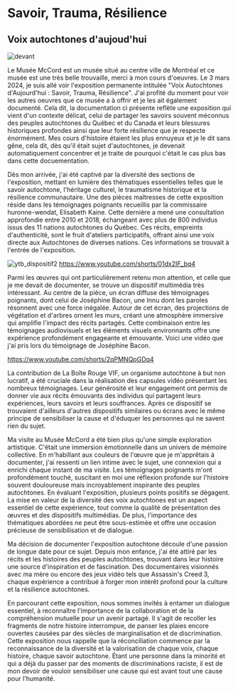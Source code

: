 # Savoir, Trauma, Résilience
## Voix autochtones d'aujoud'hui

![devant](medias/devant.png)

Le Musée McCord est un musée situé au centre ville de Montréal et ce musée est une très belle trouvaille, merci à mon cours d'oeuvres. Le 3 mars 2024, je suis allé voir l'exposition permanente intitulée "Voix Autochtones d'Aujourd'hui : Savoir, Trauma, Résilience". J'ai profité du moment pour voir les autres oeuvres que ce musée a à offrir et je les ait également documenté. Cela dit, la documentation ci présente reflète une exposition qui vient d'un contexte délicat, celui de partager les savoirs souvent méconnus des peuples autochtones du Québec et du Canada et leurs blessures historiques profondes ainsi que leur forte résilience que je respecte énormément. Mes cours d'histoire étaient les plus ennuyeux et je le dit sans gêne, cela dit, dès qu'il était sujet d'autochtones, je devenait automatiquement concentrer et je traite de pourquoi c'était le cas plus bas dans cette docuementation.

Dès mon arrivée, j'ai été captivé par la diversité des sections de l'exposition, mettant en lumière des thématiques essentielles telles que le savoir autochtone, l'héritage culturel, le traumatisme historique et la résilience communautaire. Une des pièces maîtresses de cette exposition réside dans les témoignages poignants recueillis par la commissaire huronne-wendat, Elisabeth Kaine. Cette dernière a mené une consultation approfondie entre 2010 et 2018, échangeant avec plus de 800 individus issus des 11 nations autochtones du Québec. Ces récits, empreints d'authenticité, sont le fruit d'ateliers participatifs, offrant ainsi une voix directe aux Autochtones de diverses nations. Ces informations se trouvait à l'entrée de l'exposition.

![ytb_dispositif2](medias/ytb_dispositif2.png)
<https://www.youtube.com/shorts/01dx2IF_bq4> 

Parmi les œuvres qui ont particulièrement retenu mon attention, et celle que je me devait de documenter, se trouve un dispositif multimédia très intéressant. Au centre de la pièce, un écran diffuse des témoignages poignants, dont celui de Joséphine Bacon, une Innu dont les paroles résonnent avec une force inégalée. Autour de cet écran, des projections de végétation et d'arbres ornent les murs, créant une atmosphère immersive qui amplifie l'impact des récits partagés. Cette combinaison entre les témoignages audiovisuels et les éléments visuels environnants offre une expérience profondément engageante et émouvante. Voici une vidéo que j'ai pris lors du témoignage de Joséphine Bacon.

https://www.youtube.com/shorts/2qPMNQpGDq4

La contribution de La Boîte Rouge VIF, un organisme autochtone à but non lucratif, a été cruciale dans la réalisation des capsules vidéo présentant les nombreux témoignages. Leur générosité et leur engagement ont permis de donner vie aux récits émouvants des individus qui partagent leurs expériences, leurs savoirs et leurs souffrances. Après ce dispositif se trouvaient d'ailleurs d'autres dispositifs similaires ou écrans avec le même principe de sensibiliser la cause et d'éduquer les personnes qui ne savent rien du sujet. 



Ma visite au Musée McCord a été bien plus qu'une simple exploration artistique. C'était une immersion émotionnelle dans un univers de mémoire collective. En m'habillant aux couleurs de l'œuvre que je m'apprêtais à documenter, j'ai ressenti un lien intime avec le sujet, une connexion qui a enrichi chaque instant de ma visite. Les témoignages poignants m'ont profondément touché, suscitant en moi une réflexion profonde sur l'histoire souvent douloureuse mais incroyablement inspirante des peuples autochtones.
En évaluant l'exposition, plusieurs points positifs se dégagent. La mise en valeur de la diversité des voix autochtones est un aspect essentiel de cette expérience, tout comme la qualité de présentation des œuvres et des dispositifs multimédias. De plus, l'importance des thématiques abordées ne peut être sous-estimée et offre une occasion précieuse de sensibilisation et de dialogue.



Ma décision de documenter l'exposition autochtone découle d'une passion de longue date pour ce sujet. Depuis mon enfance, j'ai été attiré par les récits et les histoires des peuples autochtones, trouvant dans leur histoire une source d'inspiration et de fascination. Des documentaires visionnés avec ma mère ou encore des jeux vidéo tels que Assassin's Creed 3, chaque expérience a contribué à forger mon intérêt profond pour la culture et la résilience autochtones.

En parcourant cette exposition, nous sommes invités à entamer un dialogue essentiel, à reconnaître l'importance de la collaboration et de la compréhension mutuelle pour un avenir partagé. Il s'agit de recoller les fragments de notre histoire interrompue, de panser les plaies encore ouvertes causées par des siècles de marginalisation et de discrimination. Cette exposition nous rappelle que la réconciliation commence par la reconnaissance de la diversité et la valorisation de chaque voix, chaque histoire, chaque savoir autochtone. Étant une personne dans la minorité et qui a déjà du passer par des moments de discriminations raciste, il est de mon devoir de vouloir sensibiliser une cause qui est avant tout une cause pour l'humanité.
